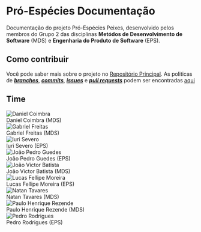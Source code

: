 # Pró-Espécies Documentação
Documentação do projeto Pró-Espécies Peixes, desenvolvido pelos membros do Grupo 2 das disciplinas **Metódos de Desenvolvimento de Software** (MDS) e **Engenharia do Produto de Software** (EPS).

## Como contribuir
Você pode saber mais sobre o projeto no [Repositório Principal](https://github.com/fga-eps-mds/2019.1-ADA). As politicas de [***branches***](Policies/Branches.md), [***commits***](Policies/Commits.md), [***issues***](Policies/Issues.md) e [***pull requests***](Policies/PullRequests.md) podem ser encontradas [aqui](Policies/Policies.md)

## Time
<div class="container">
    <div class="row">
        <div class="col-sm container-img">
            <img src="https://github.com/DanielCoimbra.png" alt="Daniel Coimbra" class="img-thumbnail image">
            <div class="middle">
                <div class="text">
                    Daniel Coimbra (MDS)
                </div>
            </div>
        </div>
        <div class="col-sm container-img">
            <img src="https://github.com/gabrielfreitass1.png" alt="Gabriel Freitas" class="img-thumbnail image">
            <div class="middle">
                <div class="text">
                    Gabriel Freitas (MDS)
                </div>
            </div>
        </div>
        <div class="col-sm container-img">
            <img src="https://github.com/iurisevero.png" alt="Iuri Severo" class="img-thumbnail image">
            <div class="middle">
                <div class="text">
                    Iuri Severo (EPS)
                </div>
            </div>
        </div>
    </div>
    <div class="row">
        <div class="col-sm container-img">
            <img src="https://github.com/sudjoao.png" alt="João Pedro Guedes" class="img-thumbnail image">
            <div class="middle">
                <div class="text">
                    João Pedro Guedes (EPS)
                </div>
            </div>
        </div>
        <div class="col-sm container-img">
            <img src="https://github.com/jvBatista.png" alt="João Victor Batista" class="img-thumbnail image">
            <div class="middle">
                <div class="text">
                    João Victor Batista (MDS)
                </div>
            </div>
        </div>
        <div class="col-sm container-img">
            <img src="https://github.com/lucasfcm9.png" alt="Lucas Fellipe Moreira" class="img-thumbnail image">
            <div class="middle">
                <div class="text">
                    Lucas Fellipe Moreira (EPS)
                </div>
            </div>
        </div>
    </div>
    <div class="row">
        <div class="col-sm container-img">
            <img src="https://github.com/Neitan2001.png" alt="Natan Tavares" class="img-thumbnail image">
            <div class="middle">
                <div class="text">
                    Natan Tavares (MDS)
                </div>
            </div>
        </div>
        <div class="col-sm container-img">
            <img src="https://github.com/PhRezende-eng.png" alt="Paulo Henrique Rezende" class="img-thumbnail image">
            <div class="middle">
                <div class="text">
                    Paulo Henrique Rezende (MDS)
                </div>
            </div>
        </div>
        <div class="col-sm container-img">
            <img src="https://github.com/pedro-prp.png" alt="Pedro Rodrigues" class="img-thumbnail image">
            <div class="middle">
                <div class="text">
                    Pedro Rodrigues (EPS)
                </div>
            </div>
        </div>
    </div>
</div>